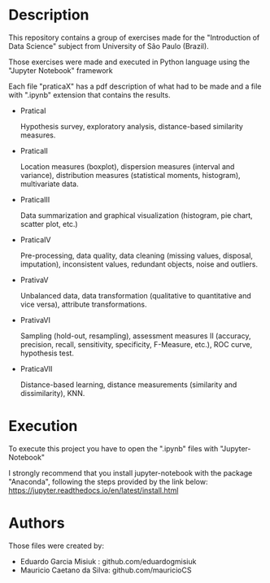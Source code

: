 # Description
This repository contains a group of exercises made for the "Introduction of Data Science" subject from University of São Paulo (Brazil).

Those exercises were made and executed in Python language using the "Jupyter Notebook" framework

Each file "praticaX" has a pdf description of what had to be made and a file with ".ipynb" extension that contains the results.

* PraticaI

  Hypothesis survey, exploratory analysis, distance-based similarity measures.

* PraticaII

  Location measures (boxplot), dispersion measures (interval and variance), distribution measures (statistical moments, histogram), multivariate data.

* PraticaIII

  Data summarization and graphical visualization (histogram, pie chart, scatter plot, etc.)

* PraticaIV

  Pre-processing, data quality, data cleaning (missing values, disposal, imputation), inconsistent values, redundant objects, noise and outliers.

* PrativaV

  Unbalanced data, data transformation (qualitative to quantitative and vice versa), attribute transformations.

* PrativaVI

  Sampling (hold-out, resampling), assessment measures II (accuracy, precision, recall, sensitivity, specificity, F-Measure, etc.), ROC curve, hypothesis test.

* PraticaVII

  Distance-based learning, distance measurements (similarity and dissimilarity), KNN.

# Execution
To execute this project you have to open the ".ipynb" files with "Jupyter-Notebook"

I strongly recommend that you install jupyter-notebook with the package "Anaconda", following the steps provided by the link below:
https://jupyter.readthedocs.io/en/latest/install.html

# Authors
Those files were created by:
- Eduardo Garcia Misiuk : github.com/eduardogmisiuk
- Mauricio Caetano da Silva: github.com/mauricioCS
